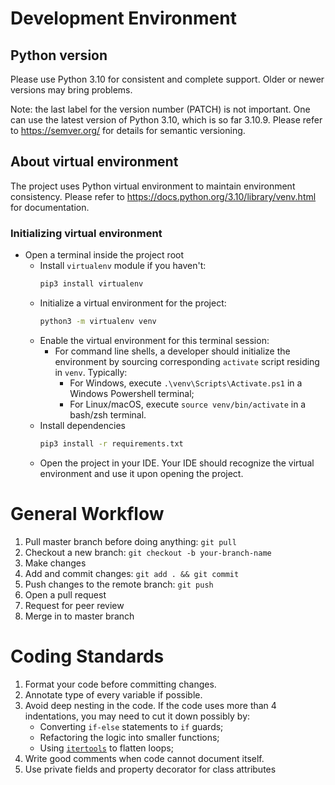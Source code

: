 # Development Environment

## Python version

Please use Python 3.10 for consistent and complete support.
Older or newer versions may bring problems.

Note: the last label for the version number (PATCH) is not important.
One can use the latest version of Python 3.10, which is so far 3.10.9.
Please refer to https://semver.org/ for details for semantic versioning.

## About virtual environment

The project uses Python virtual environment to maintain environment consistency.
Please refer to https://docs.python.org/3.10/library/venv.html for documentation.

### Initializing virtual environment

* Open a terminal inside the project root
    * Install `virtualenv` module if you haven't:
      ```bash
      pip3 install virtualenv
      ```
    * Initialize a virtual environment for the project:
      ```bash
      python3 -m virtualenv venv
      ```
    * Enable the virtual environment for this terminal session:
        * For command line shells, a developer should initialize the environment by sourcing
          corresponding `activate` script residing in `venv`. Typically:
            * For Windows, execute `.\venv\Scripts\Activate.ps1` in a Windows Powershell terminal;
            * For Linux/macOS, execute `source venv/bin/activate` in a bash/zsh terminal.
    * Install dependencies
      ```bash
      pip3 install -r requirements.txt
      ```
    * Open the project in your IDE. Your IDE should recognize the virtual environment and
      use it upon opening the project.

# General Workflow

1. Pull master branch before doing anything: `git pull`
2. Checkout a new branch: `git checkout -b your-branch-name`
3. Make changes
4. Add and commit changes: `git add . && git commit`
5. Push changes to the remote branch: `git push`
6. Open a pull request
7. Request for peer review
8. Merge in to master branch

# Coding Standards

1. Format your code before committing changes.
2. Annotate type of every variable if possible.
3. Avoid deep nesting in the code.
   If the code uses more than 4 indentations, you may need to cut it down possibly by:
    * Converting `if-else` statements to `if` guards;
    * Refactoring the logic into smaller functions;
    * Using [`itertools`](https://docs.python.org/3/library/itertools.html) to flatten loops;
4. Write good comments when code cannot document itself.
5. Use private fields and property decorator for class attributes
